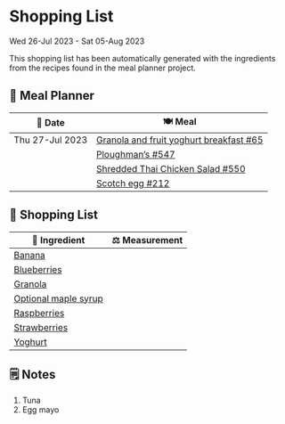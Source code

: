 # Shopping List

Wed 26-Jul 2023 - Sat 05-Aug 2023

This shopping list has been automatically generated with the ingredients from the recipes found in the meal planner project.

## 📅 Meal Planner

|📅 Date| 🍽️ Meal|
|----|----|
|Thu 27-Jul 2023|[Granola and fruit yoghurt breakfast #65](https://github.com/jcallaghan/The-Cookbook/issues/65)|
||[Ploughman’s #547](https://github.com/jcallaghan/The-Cookbook/issues/547)|
||[Shredded Thai Chicken Salad #550](https://github.com/jcallaghan/The-Cookbook/issues/550)|
||[Scotch egg #212](https://github.com/jcallaghan/The-Cookbook/issues/212)|

## 🛒 Shopping List

| 🍌 Ingredient| ⚖️ Measurement|
|----------|-----------|
|[Banana](https://www.sainsburys.co.uk/gol-ui/SearchResults/Banana)||
|[Blueberries](https://www.sainsburys.co.uk/gol-ui/SearchResults/Blueberries)||
|[Granola](https://www.sainsburys.co.uk/gol-ui/SearchResults/Granola)||
|[Optional maple syrup](https://www.sainsburys.co.uk/gol-ui/SearchResults/Optional%20maple%20syrup)||
|[Raspberries](https://www.sainsburys.co.uk/gol-ui/SearchResults/Raspberries)||
|[Strawberries](https://www.sainsburys.co.uk/gol-ui/SearchResults/Strawberries)||
|[Yoghurt](https://www.sainsburys.co.uk/gol-ui/SearchResults/Yoghurt)||

## 🗒️ Notes

1. Tuna
1. Egg mayo
